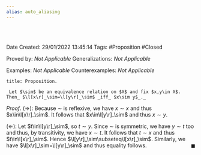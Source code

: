 ```yaml
---
alias: auto_aliasing
---
```


<br />
<br />

Date Created: 29/01/2022 13:45:14
Tags: #Proposition #Closed 

Proved by: _Not Applicable_
Generalizations: _Not Applicable_

Examples: _Not Applicable_
Counterexamples: _Not Applicable_

``` ad-Proposition
title: Proposition.

_Let $\sim$ be an equivalence relation on $X$ and fix $x,y\in X$. Then_ $\l[x\r]_\sim=\l[y\r]_\sim$ _iff_ $x\sim y$_._

```

_Proof_. ($\Rightarrow$): Because $\sim$ is reflexive, we have $x\sim x$ and thus $x\in\l[x\r]_\sim$. It follows that $x\in\l[y\r]_\sim$ and thus $x\sim y$.

($\Leftarrow$): Let $t\in\l[y\r]_\sim$, so $t\sim y$. Since $\sim$ is symmetric, we have $y\sim t$ too and thus, by transitivity, we have $x\sim t$. It follows that $t\sim x$ and thus $t\in\l[x\r]_\sim$. Hence $\l[y\r]_\sim\subseteq\l[x\r]_\sim$. Similarly, we have $\l[x\r]_\sim=\l[y\r]_\sim$ and thus equality follows.<span style="float:right;">$\blacksquare$</span>
